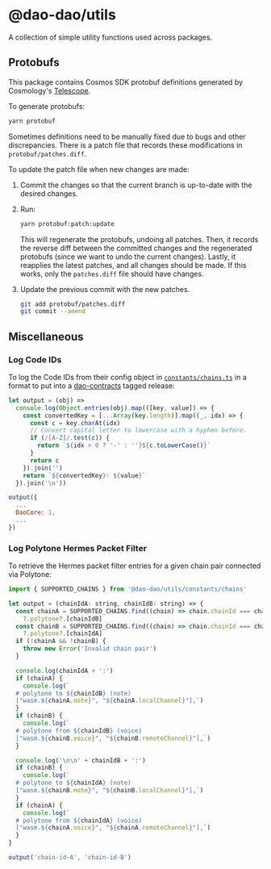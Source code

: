 # @dao-dao/utils

A collection of simple utility functions used across packages.

## Protobufs

This package contains Cosmos SDK protobuf definitions generated by Cosmology's
[Telescope](https://github.com/cosmology-tech/telescope).

To generate protobufs:

```bash
yarn protobuf
```

Sometimes definitions need to be manually fixed due to bugs and other
discrepancies. There is a patch file that records these modifications in
`protobuf/patches.diff`.

To update the patch file when new changes are made:

1. Commit the changes so that the current branch is up-to-date with the desired
   changes.

2. Run:

   ```bash
   yarn protobuf:patch:update
   ```

   This will regenerate the protobufs, undoing all patches. Then, it records
   the reverse diff between the committed changes and the regenerated protobufs
   (since we want to undo the current changes). Lastly, it reapplies the latest
   patches, and all changes should be made. If this works, only the
   `patches.diff` file should have changes.

3. Update the previous commit with the new patches.

   ```bash
   git add protobuf/patches.diff
   git commit --amend
   ```

## Miscellaneous

### Log Code IDs

To log the Code IDs from their config object in
[`constants/chains.ts`](./constants/chains.ts) in a format to put into a
[dao-contracts](https://github.com/DA0-DA0/dao-contracts/releases) tagged
release:

```js
let output = (obj) =>
  console.log(Object.entries(obj).map(([key, value]) => {
    const convertedKey = [...Array(key.length)].map((_, idx) => {
      const c = key.charAt(idx)
      // Convert capital letter to lowercase with a hyphen before.
      if (/[A-Z]/.test(c)) {
        return `${idx > 0 ? '-' : ''}${c.toLowerCase()}`
      }
      return c
    }).join('')
    return `${convertedKey}: ${value}`
  }).join('\n'))

output({
  ...
  DaoCore: 1,
  ...
})
```

### Log Polytone Hermes Packet Filter

To retrieve the Hermes packet filter entries for a given chain pair connected
via Polytone:

```js
import { SUPPORTED_CHAINS } from '@dao-dao/utils/constants/chains'

let output = (chainIdA: string, chainIdB: string) => {
  const chainA = SUPPORTED_CHAINS.find((chain) => chain.chainId === chainIdA)
    ?.polytone?.[chainIdB]
  const chainB = SUPPORTED_CHAINS.find((chain) => chain.chainId === chainIdB)
    ?.polytone?.[chainIdA]
  if (!chainA && !chainB) {
    throw new Error('Invalid chain pair')
  }

  console.log(chainIdA + ':')
  if (chainA) {
    console.log(`
  # polytone to ${chainIdB} (note)
  ["wasm.${chainA.note}", "${chainA.localChannel}"],`)
  }
  if (chainB) {
    console.log(`
  # polytone from ${chainIdB} (voice)
  ["wasm.${chainB.voice}", "${chainB.remoteChannel}"],`)
  }

  console.log('\n\n' + chainIdB + ':')
  if (chainB) {
    console.log(`
  # polytone to ${chainIdA} (note)
  ["wasm.${chainB.note}", "${chainB.localChannel}"],`)
  }
  if (chainA) {
    console.log(`
  # polytone from ${chainIdA} (voice)
  ["wasm.${chainA.voice}", "${chainA.remoteChannel}"],`)
  }
}

output('chain-id-A', 'chain-id-B')
```
